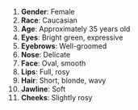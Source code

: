 1. **Gender**: Female
2. **Race**: Caucasian
3. **Age**: Approximately 35 years old
4. **Eyes**: Bright green, expressive
5. **Eyebrows**: Well-groomed
6. **Nose**: Delicate
7. **Face**: Oval, smooth
8. **Lips**: Full, rosy
9. **Hair**: Short, blonde, wavy
10. **Jawline**: Soft
11. **Cheeks**: Slightly rosy
